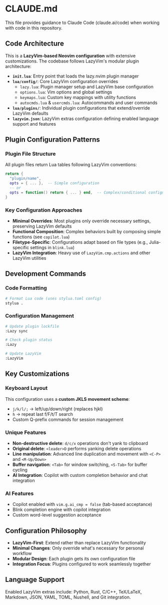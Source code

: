 # CLAUDE.md

This file provides guidance to Claude Code (claude.ai/code) when working with code in this repository.

## Code Architecture

This is a **LazyVim-based Neovim configuration** with extensive customizations. The codebase follows LazyVim's modular plugin architecture:

- **`init.lua`**: Entry point that loads the lazy.nvim plugin manager
- **`lua/config/`**: Core LazyVim configuration overrides
  - `lazy.lua`: Plugin manager setup and LazyVim base configuration
  - `options.lua`: Vim options and global settings
  - `keymaps.lua`: Custom key mappings with utility functions
  - `autocmds.lua` & `usercmds.lua`: Autocommands and user commands
- **`lua/plugins/`**: Individual plugin configurations that extend/override LazyVim defaults
- **`lazyvim.json`**: LazyVim extras configuration defining enabled language support and features

## Plugin Configuration Patterns

### Plugin File Structure
All plugin files return Lua tables following LazyVim conventions:
```lua
return {
  "plugin/name",
  opts = { ... },  -- Simple configuration
  -- or
  opts = function() return { ... } end,  -- Complex/conditional configuration
}
```

### Key Configuration Approaches
- **Minimal Overrides**: Most plugins only override necessary settings, preserving LazyVim defaults
- **Functional Composition**: Complex behaviors built by composing simple functions (see `copilot.lua`)
- **Filetype-Specific**: Configurations adapt based on file types (e.g., Julia-specific settings in `blink.lua`)
- **LazyVim Integration**: Heavy use of `LazyVim.cmp.actions` and other LazyVim utilities

## Development Commands

### Code Formatting
```bash
# Format Lua code (uses stylua.toml config)
stylua .
```

### Configuration Management
```bash
# Update plugin lockfile
:Lazy sync

# Check plugin status
:Lazy

# Update LazyVim
:LazyVim
```

## Key Customizations

### Keyboard Layout
This configuration uses a **custom JKLS movement scheme**:
- `j/k/l/;` → left/up/down/right (replaces hjkl)
- `h` → repeat last f/F/t/T search
- Custom Q-prefix commands for session management

### Unique Features
- **Non-destructive delete**: `d/c/x` operations don't yank to clipboard
- **Original delete**: `<leader>D` performs yanking delete operations  
- **Line manipulation**: Advanced line duplication and movement with `<C-P>` and `<M-Up/Down>`
- **Buffer navigation**: `<Tab>` for window switching, `<S-Tab>` for buffer cycling
- **AI Integration**: Copilot with custom completion behavior and chat integration

### AI Features
- Copilot enabled with `vim.g.ai_cmp = false` (tab-based acceptance)
- Blink completion engine with copilot integration
- Custom word-level suggestion acceptance

## Configuration Philosophy

- **LazyVim-First**: Extend rather than replace LazyVim functionality
- **Minimal Changes**: Only override what's necessary for personal workflow
- **Modular Design**: Each plugin gets its own configuration file
- **Integration Focus**: Plugins configured to work seamlessly together

## Language Support

Enabled LazyVim extras include: Python, Rust, C/C++, TeX/LaTeX, Markdown, JSON, YAML, TOML, Nushell, and Git integration.